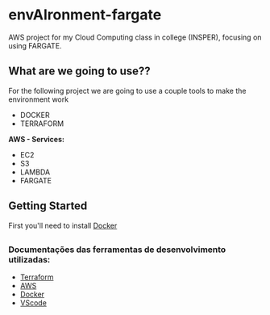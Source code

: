 # envAIronment-fargate
AWS project for my Cloud Computing class in college (INSPER), focusing on using FARGATE.

## What are we going to use??
For the following project we are going to use a couple tools to make the environment work

* DOCKER
* TERRAFORM
  
**AWS - Services:**
* EC2
* S3
* LAMBDA
* FARGATE

## Getting Started
First you'll need to install [Docker](https://docs.docker.com/engine/install/) 

##

### Documentações das ferramentas de desenvolvimento utilizadas:

* [Terraform](https://www.terraform.io/docs/index.html)
* [AWS](https://docs.aws.amazon.com/index.html)
* [Docker](https://docs.docker.com/)
* [VScode](https://code.visualstudio.com/docs)

